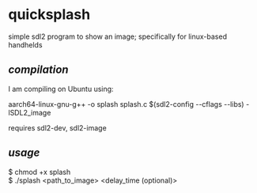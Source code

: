 # quicksplash

 simple sdl2 program to show an image; specifically for linux-based handhelds

## *compilation*

I am compiling on Ubuntu using:

aarch64-linux-gnu-g++ -o splash splash.c $(sdl2-config --cflags --libs) -lSDL2_image

requires sdl2-dev, sdl2-image

## *usage*

$ chmod +x splash  
$ ./splash <path_to_image> <delay_time (optional)>  
